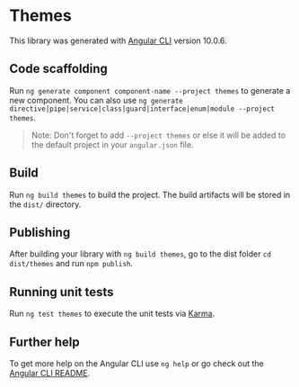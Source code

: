 # Themes

This library was generated with [Angular CLI](https://github.com/angular/angular-cli) version 10.0.6.

## Code scaffolding

Run `ng generate component component-name --project themes` to generate a new component. You can also use `ng generate directive|pipe|service|class|guard|interface|enum|module --project themes`.
> Note: Don't forget to add `--project themes` or else it will be added to the default project in your `angular.json` file. 

## Build

Run `ng build themes` to build the project. The build artifacts will be stored in the `dist/` directory.

## Publishing

After building your library with `ng build themes`, go to the dist folder `cd dist/themes` and run `npm publish`.

## Running unit tests

Run `ng test themes` to execute the unit tests via [Karma](https://karma-runner.github.io).

## Further help

To get more help on the Angular CLI use `ng help` or go check out the [Angular CLI README](https://github.com/angular/angular-cli/blob/master/README.md).
